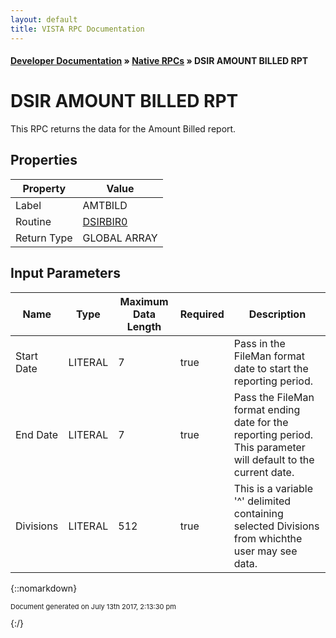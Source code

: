 ```yaml
---
layout: default
title: VISTA RPC Documentation
---
```


#### [Developer Documentation](../index) &#187; [Native RPCs](TableOfContents) &#187; DSIR AMOUNT BILLED RPT<br/>
# DSIR AMOUNT BILLED RPT

This RPC returns the data for the Amount Billed report.

## Properties

Property | Value
--- | ---
Label | AMTBILD
Routine | [DSIRBIR0](http://code.osehra.org/dox/Routine_DSIRBIR0_source.html)
Return Type | GLOBAL ARRAY


## Input Parameters

Name | Type | Maximum Data Length | Required | Description
--- | --- | --- | --- | ---
Start Date | LITERAL | 7 | true | Pass in the FileMan format date to start the reporting period.
End Date | LITERAL | 7 | true | Pass the FileMan format ending date for the reporting period.  This parameter will default to the current date.
Divisions | LITERAL | 512 | true | This is a variable &#x27;^&#x27; delimited containing selected Divisions from whichthe user may see data.



{::nomarkdown} <br/><p style="font-size: 11px">Document generated on July 13th 2017, 2:13:30 pm</p>{:/}